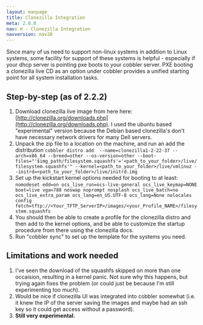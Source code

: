 ```yaml
---
layout: manpage
title: Clonezilla Integration
meta: 2.8.0
nav: H - Clonezilla Integration
navversion: nav28
---
```


Since many of us need to support non-linux systems in addition to Linux systems, some facility for support of these
systems is helpful - especially if your dhcp server is pointing pxe boots to your cobbler server. PXE booting a
clonezilla live CD as an option under cobbler provides a unified starting point for all system installation tasks.

## Step-by-step (as of 2.2.2)

1. Download clonezilla live image from here here:
   [http://clonezilla.org/downloads.php](http://clonezilla.org/downloads.php). I used the ubuntu based "experimental"
   version because the Debian based clonezilla's don't have necessary network drivers for many Dell servers.
2. Unpack the zip file to a location on the machine, and run an add the distribution
  `cobbler distro add  --name=clonezilla1-2-22-37 --arch=x86_64 --breed=other --os-version=other
--boot-files="'$img_path/filesystem.squashfs'='<path_to_your_folder>/live/filesystem.squashfs'"
--kernel=<path_to_your_folder>/live/vmlinuz --initrd=<path_to_your_folder>/live/initrd.img` 
3. Set up the kickstart kernel options needed for booting to at least: `nomodeset edd=on ocs_live_run=ocs-live-general
ocs_live_keymap=NONE boot=live vga=788 noswap noprompt nosplash ocs_live_batch=no ocs_live_extra_param
ocs_lang=en_US.UTF-8 ocs_lang=None nolocales config
fetch=tftp://<Your_TFTP_ServerIP>/images/<your_Profile_NAME>/filesystem.squashfs` 
4. You should then be able to create a profile for the clonezilla distro and then add to the kernel options, and be able
   to customize the startup procedure from there using the clonezilla docs.
5. Run "cobbler sync" to set up the template for the systems you need.

## Limitations and work needed

1. I've seen the download of the squashfs skipped on more than one occaision, resulting in a kernel panic. Not sure why
   this happens, but trying again fixes the problem (or could just be because I'm still experimenting too much).
2. Would be nice if clonezilla UI was integrated into cobbler somewhat (i.e. it knew the IP of the server saving the
   images and maybe had an ssh key so it could get access without a password).
3. **Still very experimental.**

